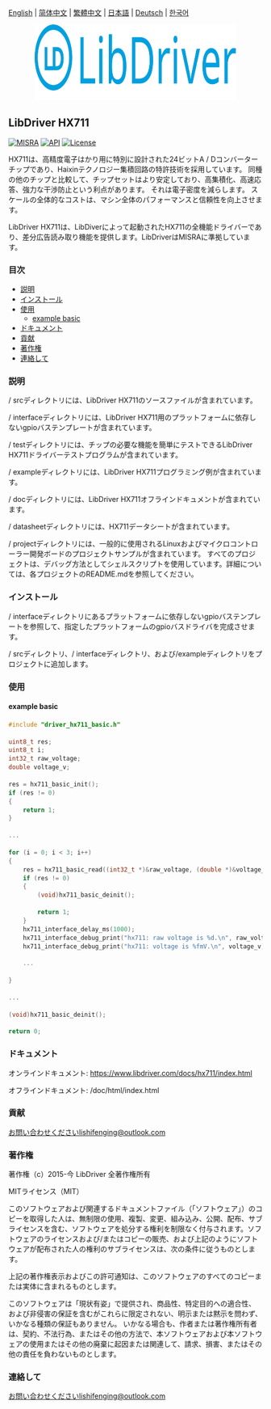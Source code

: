 [English](/README.md) | [ 简体中文](/README_zh-Hans.md) | [繁體中文](/README_zh-Hant.md) | [日本語](/README_ja.md) | [Deutsch](/README_de.md) | [한국어](/README_ko.md)

<div align=center>
<img src="/doc/image/logo.svg" width="400" height="150"/>
</div>

## LibDriver HX711

[![MISRA](https://img.shields.io/badge/misra-compliant-brightgreen.svg)](/misra/README.md) [![API](https://img.shields.io/badge/api-reference-blue.svg)](https://www.libdriver.com/docs/hx711/index.html) [![License](https://img.shields.io/badge/license-MIT-brightgreen.svg)](/LICENSE)

HX711は、高精度電子はかり用に特別に設計された24ビットA / Dコンバーターチップであり、Haixinテクノロジー集積回路の特許技術を採用しています。 同種の他のチップと比較して、チップセットはより安定しており、高集積化、高速応答、強力な干渉防止という利点があります。 それは電子密度を減らします。 スケールの全体的なコストは、マシン全体のパフォーマンスと信頼性を向上させます。

LibDriver HX711は、LibDiverによって起動されたHX711の全機能ドライバーであり、差分広告読み取り機能を提供します。LibDriverはMISRAに準拠しています。

### 目次

  - [説明](#説明)
  - [インストール](#インストール)
  - [使用](#使用)
    - [example basic](#example-basic)
  - [ドキュメント](#ドキュメント)
  - [貢献](#貢献)
  - [著作権](#著作権)
  - [連絡して](#連絡して)

### 説明

/ srcディレクトリには、LibDriver HX711のソースファイルが含まれています。

/ interfaceディレクトリには、LibDriver HX711用のプラットフォームに依存しないgpioバステンプレートが含まれています。

/ testディレクトリには、チップの必要な機能を簡単にテストできるLibDriver HX711ドライバーテストプログラムが含まれています。

/ exampleディレクトリには、LibDriver HX711プログラミング例が含まれています。

/ docディレクトリには、LibDriver HX711オフラインドキュメントが含まれています。

/ datasheetディレクトリには、HX711データシートが含まれています。

/ projectディレクトリには、一般的に使用されるLinuxおよびマイクロコントローラー開発ボードのプロジェクトサンプルが含まれています。 すべてのプロジェクトは、デバッグ方法としてシェルスクリプトを使用しています。詳細については、各プロジェクトのREADME.mdを参照してください。

### インストール

/ interfaceディレクトリにあるプラットフォームに依存しないgpioバステンプレートを参照して、指定したプラットフォームのgpioバスドライバを完成させます。

/ srcディレクトリ、/ interfaceディレクトリ、および/exampleディレクトリをプロジェクトに追加します。

### 使用

#### example basic

```C
#include "driver_hx711_basic.h"

uint8_t res;
uint8_t i;
int32_t raw_voltage;
double voltage_v;

res = hx711_basic_init();
if (res != 0)
{
    return 1;
}

...

for (i = 0; i < 3; i++)
{
    res = hx711_basic_read((int32_t *)&raw_voltage, (double *)&voltage_v);
    if (res != 0)
    {
        (void)hx711_basic_deinit();

        return 1;
    }
    hx711_interface_delay_ms(1000);
    hx711_interface_debug_print("hx711: raw voltage is %d.\n", raw_voltage);
    hx711_interface_debug_print("hx711: voltage is %fmV.\n", voltage_v); 

    ...
    
}

...

(void)hx711_basic_deinit();

return 0;
```

### ドキュメント

オンラインドキュメント: https://www.libdriver.com/docs/hx711/index.html

オフラインドキュメント: /doc/html/index.html

### 貢献

お問い合わせくださいlishifenging@outlook.com

### 著作権

著作権（c）2015-今 LibDriver 全著作権所有

MITライセンス（MIT）

このソフトウェアおよび関連するドキュメントファイル（「ソフトウェア」）のコピーを取得した人は、無制限の使用、複製、変更、組み込み、公開、配布、サブライセンスを含む、ソフトウェアを処分する権利を制限なく付与されます。ソフトウェアのライセンスおよび/またはコピーの販売、および上記のようにソフトウェアが配布された人の権利のサブライセンスは、次の条件に従うものとします。

上記の著作権表示およびこの許可通知は、このソフトウェアのすべてのコピーまたは実体に含まれるものとします。

このソフトウェアは「現状有姿」で提供され、商品性、特定目的への適合性、および非侵害の保証を含むがこれらに限定されない、明示または黙示を問わず、いかなる種類の保証もありません。 いかなる場合も、作者または著作権所有者は、契約、不法行為、またはその他の方法で、本ソフトウェアおよび本ソフトウェアの使用またはその他の廃棄に起因または関連して、請求、損害、またはその他の責任を負わないものとします。

### 連絡して

お問い合わせくださいlishifenging@outlook.com